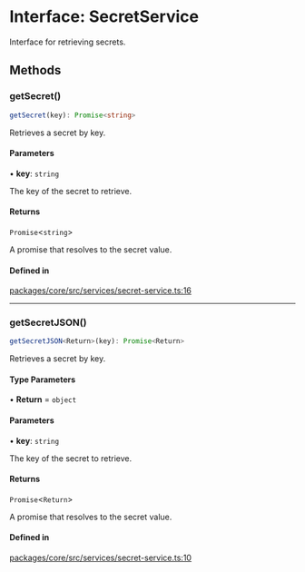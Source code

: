 # Interface: SecretService

Interface for retrieving secrets.

## Methods

### getSecret()

```ts
getSecret(key): Promise<string>
```

Retrieves a secret by key.

#### Parameters

• **key**: `string`

The key of the secret to retrieve.

#### Returns

`Promise`\<`string`\>

A promise that resolves to the secret value.

#### Defined in

[packages/core/src/services/secret-service.ts:16](https://github.com/vramework/vramework/blob/effbb4c429219b23928f1b1f0fcdb2fd3899355c/packages/core/src/services/secret-service.ts#L16)

***

### getSecretJSON()

```ts
getSecretJSON<Return>(key): Promise<Return>
```

Retrieves a secret by key.

#### Type Parameters

• **Return** = `object`

#### Parameters

• **key**: `string`

The key of the secret to retrieve.

#### Returns

`Promise`\<`Return`\>

A promise that resolves to the secret value.

#### Defined in

[packages/core/src/services/secret-service.ts:10](https://github.com/vramework/vramework/blob/effbb4c429219b23928f1b1f0fcdb2fd3899355c/packages/core/src/services/secret-service.ts#L10)
